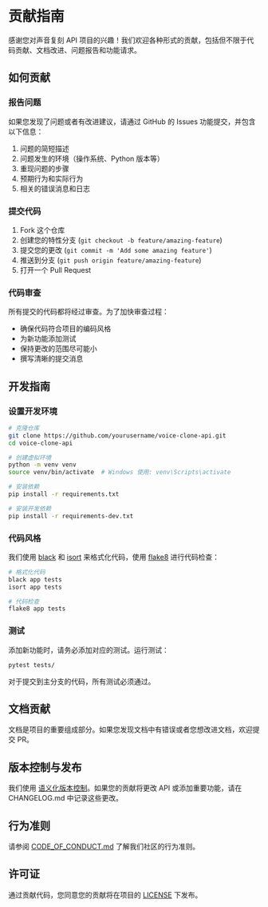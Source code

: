 # 贡献指南

感谢您对声音复刻 API 项目的兴趣！我们欢迎各种形式的贡献，包括但不限于代码贡献、文档改进、问题报告和功能请求。

## 如何贡献

### 报告问题

如果您发现了问题或者有改进建议，请通过 GitHub 的 Issues 功能提交，并包含以下信息：

1. 问题的简短描述
2. 问题发生的环境（操作系统、Python 版本等）
3. 重现问题的步骤
4. 预期行为和实际行为
5. 相关的错误消息和日志

### 提交代码

1. Fork 这个仓库
2. 创建您的特性分支 (`git checkout -b feature/amazing-feature`)
3. 提交您的更改 (`git commit -m 'Add some amazing feature'`)
4. 推送到分支 (`git push origin feature/amazing-feature`)
5. 打开一个 Pull Request

### 代码审查

所有提交的代码都将经过审查。为了加快审查过程：

- 确保代码符合项目的编码风格
- 为新功能添加测试
- 保持更改的范围尽可能小
- 撰写清晰的提交消息

## 开发指南

### 设置开发环境

```bash
# 克隆仓库
git clone https://github.com/yourusername/voice-clone-api.git
cd voice-clone-api

# 创建虚拟环境
python -m venv venv
source venv/bin/activate  # Windows 使用: venv\Scripts\activate

# 安装依赖
pip install -r requirements.txt

# 安装开发依赖
pip install -r requirements-dev.txt
```

### 代码风格

我们使用 [black](https://github.com/psf/black) 和 [isort](https://github.com/PyCQA/isort) 来格式化代码，使用 [flake8](https://github.com/PyCQA/flake8) 进行代码检查：

```bash
# 格式化代码
black app tests
isort app tests

# 代码检查
flake8 app tests
```

### 测试

添加新功能时，请务必添加对应的测试。运行测试：

```bash
pytest tests/
```

对于提交到主分支的代码，所有测试必须通过。

## 文档贡献

文档是项目的重要组成部分。如果您发现文档中有错误或者您想改进文档，欢迎提交 PR。

## 版本控制与发布

我们使用 [语义化版本控制](https://semver.org/)。如果您的贡献将更改 API 或添加重要功能，请在 CHANGELOG.md 中记录这些更改。

## 行为准则

请参阅 [CODE_OF_CONDUCT.md](CODE_OF_CONDUCT.md) 了解我们社区的行为准则。

## 许可证

通过贡献代码，您同意您的贡献将在项目的 [LICENSE](LICENSE) 下发布。 